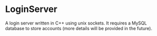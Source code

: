 # LoginServer
A login server written in C++ using unix sockets. It requires a MySQL database to store accounts (more details will be provided in the future).
